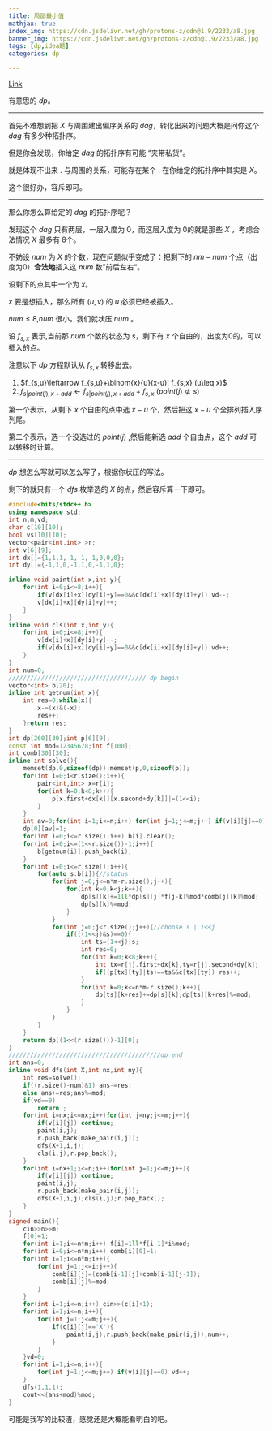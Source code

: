 ```yaml
---
title: 局部最小值
mathjax: true
index_img: https://cdn.jsdelivr.net/gh/protons-z/cdn@1.9/2233/a8.jpg
banner_img: https://cdn.jsdelivr.net/gh/protons-z/cdn@1.9/2233/a8.jpg
tags: [dp,idea题]
categories: dp

---
```


[Link](https://www.luogu.com.cn/problem/P3160)

有意思的 $dp$。

---

首先不难想到把 $X$ 与周围建出偏序关系的 $dag$，转化出来的问题大概是问你这个 $dag$ 有多少种拓扑序。

但是你会发现，你给定 $dag$ 的拓扑序有可能 “夹带私货”。

就是体现不出来 . 与周围的关系，可能存在某个 . 在你给定的拓扑序中其实是 $X$。

这个很好办，容斥即可。

---

那么你怎么算给定的 $dag$ 的拓扑序呢？

发现这个 $dag$ 只有两层，一层入度为 0，而这层入度为 0的就是那些 $X$ ，考虑合法情况 $X$ 最多有 8个。

不妨设 $num$ 为 $X$ 的个数，现在问题似乎变成了：把剩下的 $nm-num$ 个点（出度为0）**合法地**插入这 $num$ 数”前后左右“。

设剩下的点其中一个为 $x$。

$x$ 要是想插入，那么所有 $(u,v)$ 的 $u$ 必须已经被插入。

$num\leq 8$,$num$ 很小，我们就状压 $num$ 。 

设 $f_{s,x}$ 表示,当前那 $num$ 个数的状态为 $s$，剩下有 $x$ 个自由的，出度为0的，可以插入的点。

注意以下 $dp$ 方程默认从 $f_{s,x}$ 转移出去。

1. $f_{s,u}\leftarrow f_{s,u}+\binom{x}{u}(x-u)! f_{s,x} (u\leq x)$
2. $f_{s|point(j),x+add}\leftarrow f_{s|point(j),x+add}+f_{s,x}\ (point(j)\not \subset s)$

第一个表示，从剩下 $x$ 个自由的点中选 $x-u$ 个，然后把这 $x-u$ 个全排列插入序列尾。

第二个表示，选一个没选过的 $point(j)$ ,然后能新选 $add$ 个自由点，这个 $add$ 可以转移时计算。

---

$dp$ 想怎么写就可以怎么写了，根据你状压的写法。

剩下的就只有一个 $dfs$ 枚举选的 $X$ 的点，然后容斥算一下即可。

``` c++
#include<bits/stdc++.h>
using namespace std;
int n,m,vd;
char c[10][10];
bool vs[10][10];
vector<pair<int,int> >r;
int v[6][9];
int dx[]={1,1,1,-1,-1,-1,0,0,0};
int dy[]={-1,1,0,-1,1,0,-1,1,0};

inline void paint(int x,int y){
    for(int i=0;i<=8;i++){
        if(v[dx[i]+x][dy[i]+y]==0&&c[dx[i]+x][dy[i]+y]) vd--;
        v[dx[i]+x][dy[i]+y]++;
    }
}
inline void cls(int x,int y){
    for(int i=0;i<=8;i++){
        v[dx[i]+x][dy[i]+y]--;
        if(v[dx[i]+x][dy[i]+y]==0&&c[dx[i]+x][dy[i]+y]) vd++;
    }
}
int num=0;
////////////////////////////////////// dp begin
vector<int> b[20];
inline int getnum(int x){
    int res=0;while(x){
        x-=(x)&(-x);
        res++;
    }return res;
}
int dp[260][30];int p[6][9];
const int mod=12345678;int f[100];
int comb[30][30];
inline int solve(){
    memset(dp,0,sizeof(dp));memset(p,0,sizeof(p));
    for(int i=0;i<r.size();i++){
        pair<int,int> x=r[i];
        for(int k=0;k<8;k++){
            p[x.first+dx[k]][x.second+dy[k]]|=(1<<i);
        }
    }
    int av=0;for(int i=1;i<=n;i++) for(int j=1;j<=m;j++) if(v[i][j]==0) av++;
    dp[0][av]=1;
    for(int i=0;i<=r.size();i++) b[i].clear();
    for(int i=0;i<=(1<<r.size())-1;i++){
        b[getnum(i)].push_back(i);
    }
    for(int i=0;i<=r.size();i++){
        for(auto s:b[i]){//status
            for(int j=0;j<=n*m-r.size();j++){
                for(int k=0;k<j;k++){
                    dp[s][k]+=1ll*dp[s][j]*f[j-k]%mod*comb[j][k]%mod;
                    dp[s][k]%=mod;
                }
            }
            for(int j=0;j<r.size();j++){//choose s | 1<<j
                if(((1<<j)&s)==0){
                    int ts=(1<<j)|s;
                    int res=0;
                    for(int k=0;k<8;k++){
                        int tx=r[j].first+dx[k],ty=r[j].second+dy[k];
                        if((p[tx][ty]|ts)==ts&&c[tx][ty]) res++;
                    }
                    for(int k=0;k<=n*m-r.size();k++){
                        dp[ts][k+res]+=dp[s][k];dp[ts][k+res]%=mod;
                    }
                }
            }
        }
    }
    return dp[(1<<(r.size()))-1][0];
}
//////////////////////////////////////////dp end
int ans=0;
inline void dfs(int X,int nx,int ny){
    int res=solve();
    if((r.size()-num)&1) ans-=res;
    else ans+=res;ans%=mod;
    if(vd==0)
        return ;
    for(int i=nx;i<=nx;i++)for(int j=ny;j<=m;j++){
        if(v[i][j]) continue;
        paint(i,j);
        r.push_back(make_pair(i,j));
        dfs(X+1,i,j);
        cls(i,j),r.pop_back();
    }
    for(int i=nx+1;i<=n;i++)for(int j=1;j<=m;j++){
        if(v[i][j]) continue;
        paint(i,j);
        r.push_back(make_pair(i,j));
        dfs(X+1,i,j);cls(i,j);r.pop_back();
    }
}
signed main(){
    cin>>n>>m;
    f[0]=1;
    for(int i=1;i<=n*m;i++) f[i]=1ll*f[i-1]*i%mod;
    for(int i=0;i<=n*m;i++) comb[i][0]=1;
    for(int i=1;i<=n*m;i++){
        for(int j=1;j<=i;j++){
            comb[i][j]=(comb[i-1][j]+comb[i-1][j-1]);
            comb[i][j]%=mod;
        }
    }
    for(int i=1;i<=n;i++) cin>>(c[i]+1);
    for(int i=1;i<=n;i++){
        for(int j=1;j<=m;j++){
            if(c[i][j]=='X'){
                paint(i,j);r.push_back(make_pair(i,j)),num++;
            }
        }
    }vd=0;
    for(int i=1;i<=n;i++){
        for(int j=1;j<=m;j++) if(v[i][j]==0) vd++;
    }
    dfs(1,1,1);
    cout<<(ans+mod)%mod;
}

```



可能是我写的比较渣，感觉还是大概能看明白的吧。